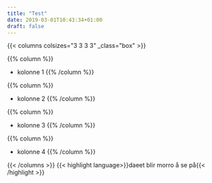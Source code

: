 ```yaml
---
title: "Test"
date: 2019-03-01T10:43:34+01:00
draft: false
---
```



{{< columns colsizes="3 3 3 3" _class="box" >}}


{{% column %}}
- kolonne 1
{{% /column %}}

{{% column %}}

- kolonne 2
{{% /column %}}

{{% column %}}

- kolonne 3
{{% /column %}}

{{% column %}}
- kolonne 4
{{% /column %}}


{{< /columns >}}
{{< highlight language>}}daeet blir morro å se på{{< /highlight >}}




